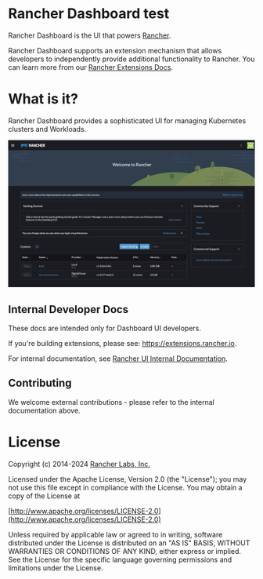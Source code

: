 # Rancher Dashboard test
Rancher Dashboard is the UI that powers [Rancher](https://www.rancher.com/products/rancher).

Rancher Dashboard supports an extension mechanism that allows developers to independently provide additional functionality to Rancher. You can learn more from our [Rancher Extensions Docs](https://extensions.rancher.io).

# What is it?

Rancher Dashboard provides a sophisticated UI for managing Kubernetes clusters and Workloads.

<img src="docusaurus/docs/internal/getting-started/screenshots/home.png" />

## Internal Developer Docs

These docs are intended only for Dashboard UI developers.

If you're building extensions, please see: https://extensions.rancher.io.

For internal documentation, see [Rancher UI Internal Documentation](https://extensions.rancher.io/internal/docs).

## Contributing

We welcome external contributions - please refer to the internal documentation above.

License
=======
Copyright (c) 2014-2024 [Rancher Labs, Inc.](http://rancher.com)

Licensed under the Apache License, Version 2.0 (the "License");
you may not use this file except in compliance with the License.
You may obtain a copy of the License at

[http://www.apache.org/licenses/LICENSE-2.0](http://www.apache.org/licenses/LICENSE-2.0)

Unless required by applicable law or agreed to in writing, software
distributed under the License is distributed on an "AS IS" BASIS,
WITHOUT WARRANTIES OR CONDITIONS OF ANY KIND, either express or implied.
See the License for the specific language governing permissions and
limitations under the License.
